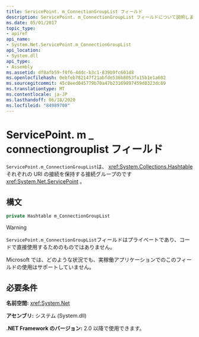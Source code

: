 ```yaml
---
title: ServicePoint. m_ConnectionGroupList フィールド
description: ServicePoint. m_ConnectionGroupList フィールドについて説明します。これは、各接続グループのハッシュテーブルであり、それぞれが .NET の ServicePoint URI の接続を保持します。
ms.date: 05/01/2017
topic_type:
- apiref
api_name:
- System.Net.ServicePoint.m_ConnectionGroupList
api_location:
- System.dll
api_type:
- Assembly
ms.assetid: df8afb59-f0f6-4ddc-b3c1-839b9fc601d8
ms.openlocfilehash: 0ebfeb782147f21abfde536b8053fa15b1e1a602
ms.sourcegitcommit: 45c8eed045779b70a47b23169897459d0323dc89
ms.translationtype: MT
ms.contentlocale: ja-JP
ms.lasthandoff: 06/18/2020
ms.locfileid: "84989708"
---
```

# <a name="servicepointm_connectiongrouplist-field"></a>ServicePoint. m \_ connectiongrouplist フィールド

`ServicePoint.m_ConnectionGroupList`は、 <xref:System.Collections.Hashtable> それぞれの URI の接続を保持する接続グループのです <xref:System.Net.ServicePoint> 。

## <a name="syntax"></a>構文
  
```csharp  
private Hashtable m_ConnectionGroupList
```

> [!WARNING]
> `ServicePoint.m_ConnectionGroupList`フィールドはプライベートであり、コードで直接使用するためのものではありません。
>
> Microsoft では、どのような状況でも、実稼働アプリケーションでのこのフィールドの使用はサポートしていません。

## <a name="requirements"></a>必要条件

**名前空間:** <xref:System.Net>

**アセンブリ:** システム (System.dll)

**.NET Framework のバージョン:** 2.0 以降で使用できます。
